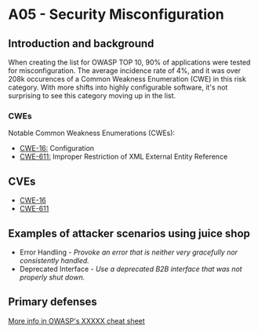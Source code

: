 # A05 - Security Misconfiguration

## Introduction and background

When creating the list for OWASP TOP 10, 90% of applications were tested for
misconfiguration. The average incidence rate of 4%, and it was over 208k
occurences of a Common Weakness Enumeration (CWE) in this risk category.
With more shifts into highly configurable software, it's not surprising to see
this category moving up in the list.

### CWEs

Notable Common Weakness Enumerations (CWEs):

- [CWE-16:](https://cwe.mitre.org/data/definitions/16.html)
Configuration
- [CWE-611:](https://cwe.mitre.org/data/definitions/611.html)
Improper Restriction of XML External Entity Reference

## CVEs

- [CWE-16](https://www.opencve.io/cve?cwe=CWE-16)
- [CWE-611](https://www.opencve.io/cve?cwe=CWE-611)

## Examples of attacker scenarios using juice shop

- Error Handling -
_Provoke an error that is neither very gracefully nor consistently handled._
- Deprecated Interface -
_Use a deprecated B2B interface that was not properly shut down._

## Primary defenses


[More info in OWASP's XXXXX cheat sheet]()
